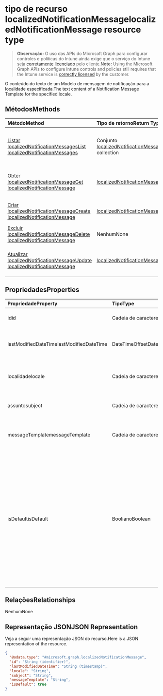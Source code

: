 # <a name="localizednotificationmessage-resource-type"></a><span data-ttu-id="a6932-101">tipo de recurso localizedNotificationMessage</span><span class="sxs-lookup"><span data-stu-id="a6932-101">localizedNotificationMessage resource type</span></span>

> <span data-ttu-id="a6932-102">**Observação:** O uso das APIs do Microsoft Graph para configurar controles e políticas do Intune ainda exige que o serviço do Intune seja [corretamente licenciado](https://go.microsoft.com/fwlink/?linkid=839381) pelo cliente.</span><span class="sxs-lookup"><span data-stu-id="a6932-102">**Note:** Using the Microsoft Graph APIs to configure Intune controls and policies still requires that the Intune service is [correctly licensed](https://go.microsoft.com/fwlink/?linkid=839381) by the customer.</span></span>

<span data-ttu-id="a6932-103">O conteúdo do texto de um Modelo de mensagem de notificação para a localidade especificada.</span><span class="sxs-lookup"><span data-stu-id="a6932-103">The text content of a Notification Message Template for the specified locale.</span></span>
## <a name="methods"></a><span data-ttu-id="a6932-104">Métodos</span><span class="sxs-lookup"><span data-stu-id="a6932-104">Methods</span></span>
|<span data-ttu-id="a6932-105">Método</span><span class="sxs-lookup"><span data-stu-id="a6932-105">Method</span></span>|<span data-ttu-id="a6932-106">Tipo de retorno</span><span class="sxs-lookup"><span data-stu-id="a6932-106">Return Type</span></span>|<span data-ttu-id="a6932-107">Descrição</span><span class="sxs-lookup"><span data-stu-id="a6932-107">Description</span></span>|
|:---|:---|:---|
|[<span data-ttu-id="a6932-108">Listar localizedNotificationMessages</span><span class="sxs-lookup"><span data-stu-id="a6932-108">List localizedNotificationMessages</span></span>](../api/intune_notification_localizednotificationmessage_list.md)|<span data-ttu-id="a6932-109">Conjunto [localizedNotificationMessage](../resources/intune_notification_localizednotificationmessage.md)</span><span class="sxs-lookup"><span data-stu-id="a6932-109">[localizedNotificationMessage](../resources/intune_notification_localizednotificationmessage.md) collection</span></span>|<span data-ttu-id="a6932-110">Listar propriedades e relações de objetos de [localizedNotificationMessage](../resources/intune_notification_localizednotificationmessage.md).</span><span class="sxs-lookup"><span data-stu-id="a6932-110">List properties and relationships of the [localizedNotificationMessage](../resources/intune_notification_localizednotificationmessage.md) objects.</span></span>|
|[<span data-ttu-id="a6932-111">Obter localizedNotificationMessage</span><span class="sxs-lookup"><span data-stu-id="a6932-111">Get localizedNotificationMessage</span></span>](../api/intune_notification_localizednotificationmessage_get.md)|[<span data-ttu-id="a6932-112">localizedNotificationMessage</span><span class="sxs-lookup"><span data-stu-id="a6932-112">localizedNotificationMessage</span></span>](../resources/intune_notification_localizednotificationmessage.md)|<span data-ttu-id="a6932-113">Ler propriedades e relações de objetos de [localizedNotificationMessage](../resources/intune_notification_localizednotificationmessage.md).</span><span class="sxs-lookup"><span data-stu-id="a6932-113">Read properties and relationships of the [localizedNotificationMessage](../resources/intune_notification_localizednotificationmessage.md) object.</span></span>|
|[<span data-ttu-id="a6932-114">Criar localizedNotificationMessage</span><span class="sxs-lookup"><span data-stu-id="a6932-114">Create localizedNotificationMessage</span></span>](../api/intune_notification_localizednotificationmessage_create.md)|[<span data-ttu-id="a6932-115">localizedNotificationMessage</span><span class="sxs-lookup"><span data-stu-id="a6932-115">localizedNotificationMessage</span></span>](../resources/intune_notification_localizednotificationmessage.md)|<span data-ttu-id="a6932-116">Criar um novo objeto de [localizedNotificationMessage](../resources/intune_notification_localizednotificationmessage.md).</span><span class="sxs-lookup"><span data-stu-id="a6932-116">Create a new [localizedNotificationMessage](../resources/intune_notification_localizednotificationmessage.md) object.</span></span>|
|[<span data-ttu-id="a6932-117">Excluir localizedNotificationMessage</span><span class="sxs-lookup"><span data-stu-id="a6932-117">Delete localizedNotificationMessage</span></span>](../api/intune_notification_localizednotificationmessage_delete.md)|<span data-ttu-id="a6932-118">Nenhum</span><span class="sxs-lookup"><span data-stu-id="a6932-118">None</span></span>|<span data-ttu-id="a6932-119">Excluir [localizedNotificationMessage](../resources/intune_notification_localizednotificationmessage.md).</span><span class="sxs-lookup"><span data-stu-id="a6932-119">Deletes a [localizedNotificationMessage](../resources/intune_notification_localizednotificationmessage.md).</span></span>|
|[<span data-ttu-id="a6932-120">Atualizar localizedNotificationMessage</span><span class="sxs-lookup"><span data-stu-id="a6932-120">Update localizedNotificationMessage</span></span>](../api/intune_notification_localizednotificationmessage_update.md)|[<span data-ttu-id="a6932-121">localizedNotificationMessage</span><span class="sxs-lookup"><span data-stu-id="a6932-121">localizedNotificationMessage</span></span>](../resources/intune_notification_localizednotificationmessage.md)|<span data-ttu-id="a6932-122">Atualizar as propriedades de um objeto de [localizedNotificationMessage](../resources/intune_notification_localizednotificationmessage.md).</span><span class="sxs-lookup"><span data-stu-id="a6932-122">Update the properties of a [localizedNotificationMessage](../resources/intune_notification_localizednotificationmessage.md) object.</span></span>|

## <a name="properties"></a><span data-ttu-id="a6932-123">Propriedades</span><span class="sxs-lookup"><span data-stu-id="a6932-123">Properties</span></span>
|<span data-ttu-id="a6932-124">Propriedade</span><span class="sxs-lookup"><span data-stu-id="a6932-124">Property</span></span>|<span data-ttu-id="a6932-125">Tipo</span><span class="sxs-lookup"><span data-stu-id="a6932-125">Type</span></span>|<span data-ttu-id="a6932-126">Descrição</span><span class="sxs-lookup"><span data-stu-id="a6932-126">Description</span></span>|
|:---|:---|:---|
|<span data-ttu-id="a6932-127">id</span><span class="sxs-lookup"><span data-stu-id="a6932-127">id</span></span>|<span data-ttu-id="a6932-128">Cadeia de caracteres</span><span class="sxs-lookup"><span data-stu-id="a6932-128">String</span></span>|<span data-ttu-id="a6932-129">Chave da entidade.</span><span class="sxs-lookup"><span data-stu-id="a6932-129">Key of the entity.</span></span>|
|<span data-ttu-id="a6932-130">lastModifiedDateTime</span><span class="sxs-lookup"><span data-stu-id="a6932-130">lastModifiedDateTime</span></span>|<span data-ttu-id="a6932-131">DateTimeOffset</span><span class="sxs-lookup"><span data-stu-id="a6932-131">DateTimeOffset</span></span>|<span data-ttu-id="a6932-132">DateTime da última modificação do objeto.</span><span class="sxs-lookup"><span data-stu-id="a6932-132">DateTime the object was last modified.</span></span>|
|<span data-ttu-id="a6932-133">localidade</span><span class="sxs-lookup"><span data-stu-id="a6932-133">locale</span></span>|<span data-ttu-id="a6932-134">Cadeia de caracteres</span><span class="sxs-lookup"><span data-stu-id="a6932-134">String</span></span>|<span data-ttu-id="a6932-135">A localidade para a qual esta mensagem se destina.</span><span class="sxs-lookup"><span data-stu-id="a6932-135">The Locale for which this message is destined.</span></span>|
|<span data-ttu-id="a6932-136">assunto</span><span class="sxs-lookup"><span data-stu-id="a6932-136">subject</span></span>|<span data-ttu-id="a6932-137">Cadeia de caracteres</span><span class="sxs-lookup"><span data-stu-id="a6932-137">String</span></span>|<span data-ttu-id="a6932-138">O assunto do modelo da mensagem.</span><span class="sxs-lookup"><span data-stu-id="a6932-138">The Message Template Subject.</span></span>|
|<span data-ttu-id="a6932-139">messageTemplate</span><span class="sxs-lookup"><span data-stu-id="a6932-139">messageTemplate</span></span>|<span data-ttu-id="a6932-140">Cadeia de caracteres</span><span class="sxs-lookup"><span data-stu-id="a6932-140">String</span></span>|<span data-ttu-id="a6932-141">O conteúdo do modelo da mensagem.</span><span class="sxs-lookup"><span data-stu-id="a6932-141">The Message Template content.</span></span>|
|<span data-ttu-id="a6932-142">isDefault</span><span class="sxs-lookup"><span data-stu-id="a6932-142">isDefault</span></span>|<span data-ttu-id="a6932-143">Booliano</span><span class="sxs-lookup"><span data-stu-id="a6932-143">Boolean</span></span>|<span data-ttu-id="a6932-144">Sinaliza para indicar se esta é ou não a localidade padrão do fallback de idioma.</span><span class="sxs-lookup"><span data-stu-id="a6932-144">Flag to indicate whether or not this is the default locale for language fallback.</span></span> <span data-ttu-id="a6932-145">Esse sinalizador só pode ser definido.</span><span class="sxs-lookup"><span data-stu-id="a6932-145">This flag can only be set.</span></span> <span data-ttu-id="a6932-146">Para remover a definição, defina esta propriedade como verdadeira na outra Mensagem de notificação localizada.</span><span class="sxs-lookup"><span data-stu-id="a6932-146">To unset, set this property to true on another Localized Notification Message.</span></span>|

## <a name="relationships"></a><span data-ttu-id="a6932-147">Relações</span><span class="sxs-lookup"><span data-stu-id="a6932-147">Relationships</span></span>
<span data-ttu-id="a6932-148">Nenhum</span><span class="sxs-lookup"><span data-stu-id="a6932-148">None</span></span>
## <a name="json-representation"></a><span data-ttu-id="a6932-149">Representação JSON</span><span class="sxs-lookup"><span data-stu-id="a6932-149">JSON Representation</span></span>
<span data-ttu-id="a6932-150">Veja a seguir uma representação JSON do recurso.</span><span class="sxs-lookup"><span data-stu-id="a6932-150">Here is a JSON representation of the resource.</span></span>
<!--{
  "blockType": "resource",
  "keyProperty": "id",
  "baseType": "microsoft.graph.entity",
  "@odata.type": "microsoft.graph.localizedNotificationMessage"
}-->
``` json
{
  "@odata.type": "#microsoft.graph.localizedNotificationMessage",
  "id": "String (identifier)",
  "lastModifiedDateTime": "String (timestamp)",
  "locale": "String",
  "subject": "String",
  "messageTemplate": "String",
  "isDefault": true
}
```



